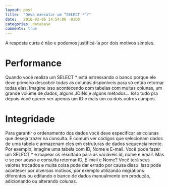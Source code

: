 ```yaml
---
layout: post
title:  "Devo executar um “SELECT *”?"
date:   2016-02-06 14:54:00 -0300
categories: database
comments: true
---
```

A resposta curta é não e podemos justificá-la por dois motivos simples.


# Performance

Quando você realiza um SELECT * está estressando o banco porque ele deve primeiro descobrir todas as colunas disponíveis para só então retornar todas elas. Imagine isso acontecendo com tabelas com muitas colunas, um grande volume de dados, alguns JOINs e alguns métodos… Isso tudo pra depois você querer ver apenas um ID e mais um ou dois outros campos.


# Integridade

Para garantir o ordenamento dos dados você deve especificar as colunas que deseja trazer na consulta. É comum ver códigos que selecionam dados de uma tabela e armazenam eles em estruturas de dados sequencialmente. Por exemplo, imagine uma tabela com ID, Nome e E-mail. Você pode fazer um SELECT * e mapear os resultado para as variáveis id, nome e email. Mas e se por acaso a consulta retornar ID, E-mail e Nome? Você terá seus valores trocados e muita coisa pode dar errado por causa disso. Isso pode acontecer por diversos motivos, por exemplo utilizando migrations diferentes ou editando o banco de dados manualmente em produção, adicionando ou alterando colunas.
